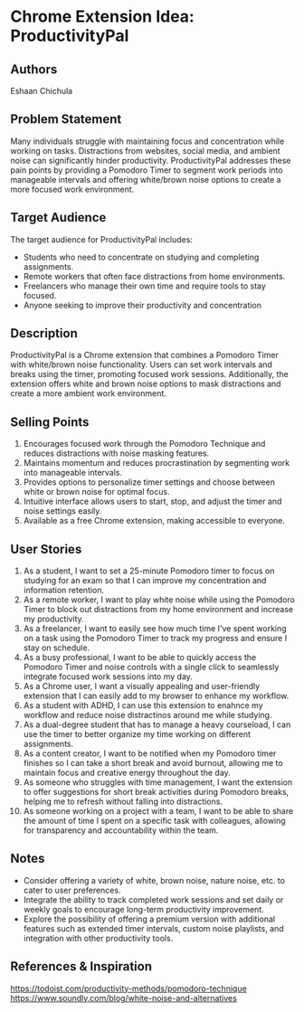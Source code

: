 # Chrome Extension Idea: ProductivityPal

## Authors

Eshaan Chichula

## Problem Statement

Many individuals struggle with maintaining focus and concentration while working on tasks. Distractions from websites, social media, and ambient noise can significantly hinder productivity.
ProductivityPal addresses these pain points by providing a Pomodoro Timer to segment work periods into manageable intervals and offering white/brown noise options to create a more focused work environment.

## Target Audience

The target audience for ProductivityPal includes:

- Students who need to concentrate on studying and completing assignments.
- Remote workers that often face distractions from home environments.
- Freelancers who manage their own time and require tools to stay focused.
- Anyone seeking to improve their productivity and concentration

## Description

ProductivityPal is a Chrome extension that combines a Pomodoro Timer with white/brown noise functionality. Users can set work intervals and breaks using the timer, promoting focused work sessions.
Additionally, the extension offers white and brown noise options to mask distractions and create a more ambient work environment.

## Selling Points

1. Encourages focused work through the Pomodoro Technique and reduces distractions with noise masking features.
2. Maintains momentum and reduces procrastination by segmenting work into manageable intervals.
3. Provides options to personalize timer settings and choose between white or brown noise for optimal focus.
4. Intuitive interface allows users to start, stop, and adjust the timer and noise settings easily.
5. Available as a free Chrome extension, making accessible to everyone.

## User Stories

1. As a student, I want to set a 25-minute Pomodoro timer to focus on studying for an exam so that I can improve my concentration and information retention.
2. As a remote worker, I want to play white noise while using the Pomodoro Timer to block out distractions from my home environment and increase my productivity.
3. As a freelancer, I want to easily see how much time I've spent working on a task using the Pomodoro Timer to track my progress and ensure I stay on schedule.
4. As a busy professional, I want to be able to quickly access the Pomodoro Timer and noise controls with a single click to seamlessly integrate focused work sessions into my day.
5. As a Chrome user, I want a visually appealing and user-friendly extension that I can easily add to my browser to enhance my workflow.
6. As a student with ADHD, I can use this extension to enahnce my workflow and reduce noise distractinos around me while studying.
7. As a dual-degree student that has to manage a heavy courseload, I can use the timer to better organize my time working on different assignments.
8. As a content creator, I want to be notified when my Pomodoro timer finishes so I can take a short break and avoid burnout, allowing me to maintain focus and creative energy throughout the day.
9. As someone who struggles with time management, I want the extension to offer suggestions for short break activities during Pomodoro breaks, helping me to refresh without falling into distractions.
10. As someone working on a project with a team, I want to be able to share the amount of time I spent on a specific task with colleagues, allowing for transparency and accountability within the team.


## Notes


- Consider offering a variety of white, brown noise, nature noise, etc. to cater to user preferences.
- Integrate the ability to track completed work sessions and set daily or weekly goals to encourage long-term productivity improvement.
- Explore the possibility of offering a premium version with additional features such as extended timer intervals, custom noise playlists, and integration with other productivity tools.

## References & Inspiration

https://todoist.com/productivity-methods/pomodoro-technique
https://www.soundly.com/blog/white-noise-and-alternatives
